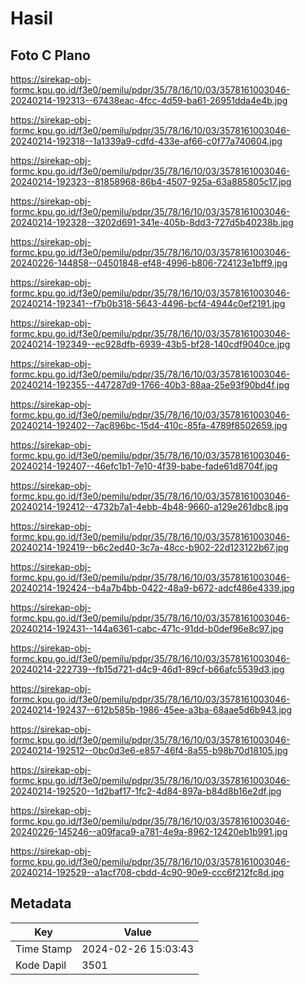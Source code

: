 # Hasil

## Foto C Plano

https://sirekap-obj-formc.kpu.go.id/f3e0/pemilu/pdpr/35/78/16/10/03/3578161003046-20240214-192313--67438eac-4fcc-4d59-ba61-26951dda4e4b.jpg

https://sirekap-obj-formc.kpu.go.id/f3e0/pemilu/pdpr/35/78/16/10/03/3578161003046-20240214-192318--1a1339a9-cdfd-433e-af66-c0f77a740604.jpg

https://sirekap-obj-formc.kpu.go.id/f3e0/pemilu/pdpr/35/78/16/10/03/3578161003046-20240214-192323--81858968-86b4-4507-925a-63a885805c17.jpg

https://sirekap-obj-formc.kpu.go.id/f3e0/pemilu/pdpr/35/78/16/10/03/3578161003046-20240214-192328--3202d691-341e-405b-8dd3-727d5b40238b.jpg

https://sirekap-obj-formc.kpu.go.id/f3e0/pemilu/pdpr/35/78/16/10/03/3578161003046-20240226-144858--04501848-ef48-4996-b806-724123e1bff9.jpg

https://sirekap-obj-formc.kpu.go.id/f3e0/pemilu/pdpr/35/78/16/10/03/3578161003046-20240214-192341--f7b0b318-5643-4496-bcf4-4944c0ef2191.jpg

https://sirekap-obj-formc.kpu.go.id/f3e0/pemilu/pdpr/35/78/16/10/03/3578161003046-20240214-192349--ec928dfb-6939-43b5-bf28-140cdf9040ce.jpg

https://sirekap-obj-formc.kpu.go.id/f3e0/pemilu/pdpr/35/78/16/10/03/3578161003046-20240214-192355--447287d9-1766-40b3-88aa-25e93f90bd4f.jpg

https://sirekap-obj-formc.kpu.go.id/f3e0/pemilu/pdpr/35/78/16/10/03/3578161003046-20240214-192402--7ac896bc-15d4-410c-85fa-4789f8502659.jpg

https://sirekap-obj-formc.kpu.go.id/f3e0/pemilu/pdpr/35/78/16/10/03/3578161003046-20240214-192407--46efc1b1-7e10-4f39-babe-fade61d8704f.jpg

https://sirekap-obj-formc.kpu.go.id/f3e0/pemilu/pdpr/35/78/16/10/03/3578161003046-20240214-192412--4732b7a1-4ebb-4b48-9660-a129e261dbc8.jpg

https://sirekap-obj-formc.kpu.go.id/f3e0/pemilu/pdpr/35/78/16/10/03/3578161003046-20240214-192419--b6c2ed40-3c7a-48cc-b902-22d123122b67.jpg

https://sirekap-obj-formc.kpu.go.id/f3e0/pemilu/pdpr/35/78/16/10/03/3578161003046-20240214-192424--b4a7b4bb-0422-48a9-b672-adcf486e4339.jpg

https://sirekap-obj-formc.kpu.go.id/f3e0/pemilu/pdpr/35/78/16/10/03/3578161003046-20240214-192431--144a6361-cabc-471c-91dd-b0def96e8c97.jpg

https://sirekap-obj-formc.kpu.go.id/f3e0/pemilu/pdpr/35/78/16/10/03/3578161003046-20240214-222739--fb15d721-d4c9-46d1-89cf-b66afc5539d3.jpg

https://sirekap-obj-formc.kpu.go.id/f3e0/pemilu/pdpr/35/78/16/10/03/3578161003046-20240214-192437--612b585b-1986-45ee-a3ba-68aae5d6b943.jpg

https://sirekap-obj-formc.kpu.go.id/f3e0/pemilu/pdpr/35/78/16/10/03/3578161003046-20240214-192512--0bc0d3e6-e857-46f4-8a55-b98b70d18105.jpg

https://sirekap-obj-formc.kpu.go.id/f3e0/pemilu/pdpr/35/78/16/10/03/3578161003046-20240214-192520--1d2baf17-1fc2-4d84-897a-b84d8b16e2df.jpg

https://sirekap-obj-formc.kpu.go.id/f3e0/pemilu/pdpr/35/78/16/10/03/3578161003046-20240226-145246--a09faca9-a781-4e9a-8962-12420eb1b991.jpg

https://sirekap-obj-formc.kpu.go.id/f3e0/pemilu/pdpr/35/78/16/10/03/3578161003046-20240214-192529--a1acf708-cbdd-4c90-90e9-ccc6f212fc8d.jpg


## Metadata

| Key        | Value               |
| ---------- | ------------------- |
| Time Stamp | 2024-02-26 15:03:43 |
| Kode Dapil | 3501                |



